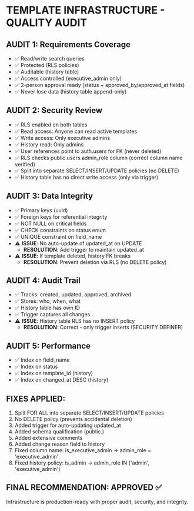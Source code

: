 # TEMPLATE INFRASTRUCTURE - QUALITY AUDIT

## AUDIT 1: Requirements Coverage
- ✅ Read/write search queries
- ✅ Protected (RLS policies)
- ✅ Auditable (history table)
- ✅ Access controlled (executive_admin only)
- ✅ 2-person approval ready (status + approved_by/approved_at fields)
- ✅ Never lose data (history table append-only)

## AUDIT 2: Security Review
- ✅ RLS enabled on both tables
- ✅ Read access: Anyone can read active templates
- ✅ Write access: Only executive admins
- ✅ History read: Only admins
- ✅ User references point to auth.users for FK (never deleted)
- ✅ RLS checks public.users.admin_role column (correct column name verified)
- ✅ Split into separate SELECT/INSERT/UPDATE policies (no DELETE)
- ✅ History table has no direct write access (only via trigger)

## AUDIT 3: Data Integrity
- ✅ Primary keys (uuid)
- ✅ Foreign keys for referential integrity
- ✅ NOT NULL on critical fields
- ✅ CHECK constraints on status enum
- ✅ UNIQUE constraint on field_name
- ⚠️ **ISSUE**: No auto-update of updated_at on UPDATE
  - **RESOLUTION**: Add trigger to maintain updated_at
- ⚠️ **ISSUE**: If template deleted, history FK breaks
  - **RESOLUTION**: Prevent deletion via RLS (no DELETE policy)

## AUDIT 4: Audit Trail
- ✅ Tracks: created, updated, approved, archived
- ✅ Stores: who, when, what
- ✅ History table has own ID
- ✅ Trigger captures all changes
- ⚠️ **ISSUE**: History table RLS has no INSERT policy
  - **RESOLUTION**: Correct - only trigger inserts (SECURITY DEFINER)

## AUDIT 5: Performance
- ✅ Index on field_name
- ✅ Index on status
- ✅ Index on template_id (history)
- ✅ Index on changed_at DESC (history)

## FIXES APPLIED:
1. Split FOR ALL into separate SELECT/INSERT/UPDATE policies
2. No DELETE policy (prevents accidental deletion)
3. Added trigger for auto-updating updated_at
4. Added schema qualification (public.)
5. Added extensive comments
6. Added change reason field to history
7. Fixed column name: is_executive_admin → admin_role = 'executive_admin'
8. Fixed history policy: is_admin → admin_role IN ('admin', 'executive_admin')

## FINAL RECOMMENDATION: APPROVED ✅
Infrastructure is production-ready with proper audit, security, and integrity.
